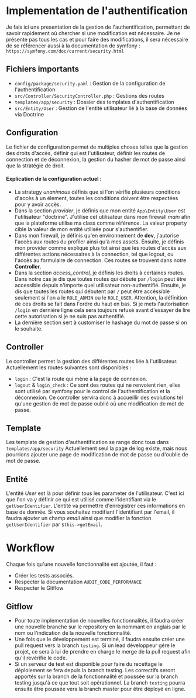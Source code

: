 # Implementation de l'authentification

Je fais ici une presentation de la gestion de l'authentification, permettant de savoir rapidement où chercher si une modification est nécessaire. Je ne présente pas tous les cas et pour faire des modifications, il sera nécessaire de se référencer aussi à la documentation de symfony :  `https://symfony.com/doc/current/security.html`

## Fichiers importants

- `config/package/security.yaml` : Gestion de la configuration de l'authentification
- `src/Controller/SecurityController.php` : Gestions des routes
- `templates/app/security` : Dossier des templates d'authentification
- `src/Entity/User` : Gestion de l'entité utilisateur lié à la base de données via Doctrine

## Configuration

Le fichier de configuration permet de multiples choses telles que la gestion des droits d'accès, définir qui est l'utilisateur, définir les routes de connection et de déconnexion, la gestion du hasher de mot de passe ainsi que la stratégie de droit.
 
#### Explication de la configuration actuel :

- La strategy _unanimous_ définis que si l'on vérifie plusieurs conditions d'accès à un élement, toutes les conditions doivent être respectées pour y avoir accès. 
- Dans la section _provider_, je définis que mon entité `App\Entity\User` est l'utilisateur "doctrine". J'utilise cet utilisateur dans mon firewall _main_ afin que la plateforme utilise ma class comme référence. La valeur property cible la valeur de mon entité utilisée pour s'authentifier.
- Dans mon firewall, je définis qu'en environnement de __dev__, j'autorise l'accès aux routes du profiler ainsi qu'à mes assets. Ensuite, je définis mon provider comme expliqué plus tot ainsi que les routes d'accès aux différentes actions nécessaires à la connection, tel que logout, ou l'accès au formulaire de connection. Ces routes se trouvent dans notre __Controller__.
- Dans la section _access_control,_ je définis les droits à certaines routes. Dans notre cas je dis que toutes routes qui débute par `/login` peut être accessible depuis n'importe quel utilisateur non-authentifié. Ensuite, je dis que toutes les routes qui débutent par `/` peut être accéssible seulement si l'on a le `ROLE_ADMIN` ou le `ROLE_USER`. Attention, la définition de ces droits se fait dans l'ordre du haut en bas. Si je mets l'autorisation `/login` en dernière ligne cela sera toujours refusé avant d'essayer de lire cette autorisation si je ne suis pas authentifié. 
- La dernière section sert à customiser le hashage du mot de passe si on le souhaite. 

## Controller

Le controller permet la gestion des différentes routes liée à l'utilisateur. 
Actuellement les routes suivantes sont disponibles :
- `login` : C'est la route qui mène à la page de connexion.
- `logout` & `login_check` : Ce sont des routes qui ne renvoient rien, elles sont utilisé par symfony pour le control de l'authentification et la déconnexion. 
Ce controller servira donc à accueillir des evolutions tel qu'une gestion de mot de passe oublié où une modification de mot de passe. 

## Template

Les template de gestion d'authentification se range donc tous dans `templates/app/security` Actuellement seul la page de log existe, mais nous pourrions ajouter une page de modification de mot de passe ou d'oublie de mot de passe.

## Entité

L'entité _User_ est là pour définir tous les parameter de l'utilisateur. C'est ici que l'on va y définir ce qui est utilisé comme l'identifiant via le `getUserIdentifier`. 
L'entité va permettre d'enregistrer ces informations en base de donnée. Si vous souhaitez modifiant l'identifiant par l'email, il faudra ajouter un champ _email_ ainsi que modifier la fonction `getUserIdentifier` par `$this->getEmail`.

# Workflow


Chaque fois qu'une nouvelle fonctionnalité est ajoutée, il faut :
- Créer les tests associés.
- Respecter la documentation `AUDIT_CODE_PERFORMANCE`
- Respecter le Gitflow 

## Gitflow 

- Pour toute implementation de nouvelles fonctionnalités, il faudra créer une nouvelle branche sur le repository en la nommant en anglais par le nom ou l'indication de la nouvelle fonctionnalité. 
- Une fois que le développement est terminé, il faudra ensuite créer une pull request vers la branch `testing`. Si un lead développeur gére le projet, ce sera à lui de prendre en charge le merge de la pull request afin qu'il revérifie le code.
- Si un serveur de test est disponible pour faire du recettage le déploiement se fera depuis la branch testing. Les correctifs seront apportés sur la branch de la fonctionnalité et poussée sur la branch testing jusqu'à ce que tout soit opérationnel. La branch `testing` pourra ensuite être poussée vers la branch master pour être déployé en ligne. 
